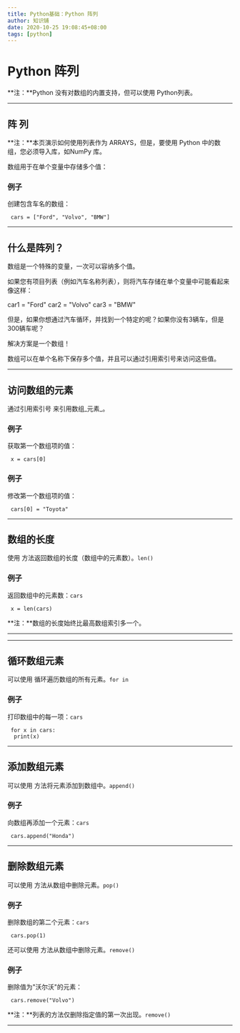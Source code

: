 ```yaml
---
title: Python基础：Python 阵列
author: 知识铺
date: 2020-10-25 19:08:45+08:00
tags: [python]
---
```


# Python 阵列

**注：**Python 没有对数组的内置支持，但可以使用 Python列表。

---

## 阵 列

**注：**本页演示如何使用列表作为 ARRAYS，但是，要使用 Python 中的数组，您必须导入库，如NumPy 库。

数组用于在单个变量中存储多个值：

### 例子

创建包含车名的数组：

```
 cars = ["Ford", "Volvo", "BMW"]

```

---

## 什么是阵列？

数组是一个特殊的变量，一次可以容纳多个值。

如果您有项目列表（例如汽车名称列表），则将汽车存储在单个变量中可能看起来像这样：

car1 = "Ford"
car2 = "Volvo"
car3 = "BMW"

但是，如果你想通过汽车循环，并找到一个特定的呢？如果你没有3辆车，但是300辆车呢？

解决方案是一个数组！

数组可以在单个名称下保存多个值，并且可以通过引用索引号来访问这些值。

---

## 访问数组的元素

通过引用索引号 来引用数组_元素_。

### 例子

获取第一个数组项的值：

```
 x = cars[0]

```

### 例子

修改第一个数组项的值：

```
 cars[0] = "Toyota"

```

---

## 数组的长度

<font _mstmutation="1" _msthash="104091" _msttexthash="145205528">使用 方法返回数组的长度（数组中的元素数）。</font>``len()``

### 例子

<font _mstmutation="1" _msthash="220675" _msttexthash="48508226">返回数组中的元素数：</font>``cars``

```
 x = len(cars)

```

**注：**数组的长度始终比最高数组索引多一个。

---

---

## 循环数组元素

<font _mstmutation="1" _msthash="104078" _msttexthash="77180454">可以使用 循环遍历数组的所有元素。</font>``for in``

### 例子

<font _mstmutation="1" _msthash="220662" _msttexthash="48857406">打印数组中的每一项：</font>``cars``

```
 for x in cars:
  print(x)

```

---

## 添加数组元素

<font _mstmutation="1" _msthash="105053" _msttexthash="71703996">可以使用 方法将元素添加到数组中。</font>``append()``

### 例子

<font _mstmutation="1" _msthash="221767" _msttexthash="50664133">向数组再添加一个元素：</font>``cars``

```
 cars.append("Honda")

```

---

## 删除数组元素

<font _mstmutation="1" _msthash="104260" _msttexthash="67509572">可以使用 方法从数组中删除元素。</font>``pop()``

### 例子

<font _mstmutation="1" _msthash="220870" _msttexthash="54623751">删除数组的第二个元素：</font>``cars``

```
 cars.pop(1)

```

<font _mstmutation="1" _msthash="104650" _msttexthash="75659961">还可以使用 方法从数组中删除元素。</font>``remove()``

### 例子

删除值为"沃尔沃"的元素：

```
 cars.remove("Volvo")

```

<font _mstmutation="1" _msthash="221260" _msttexthash="112112156">**注：**列表的方法仅删除指定值的第一次出现。</font>``remove()``

---
